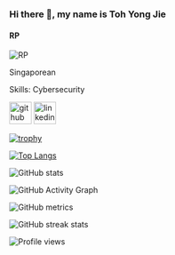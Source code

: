 ### Hi there 👋, my name is Toh Yong Jie
#### RP
![RP](.png)

Singaporean

Skills: Cybersecurity



[<img src='https://cdn.jsdelivr.net/npm/simple-icons@3.0.1/icons/github.svg' alt='github' height='40'>](https://github.com/tohyj0101)  [<img src='https://cdn.jsdelivr.net/npm/simple-icons@3.0.1/icons/linkedin.svg' alt='linkedin' height='40'>](https://www.linkedin.com/in/tohyj/)  

[![trophy](https://github-profile-trophy.vercel.app/?username=tohyj0101)](https://github.com/ryo-ma/github-profile-trophy)

[![Top Langs](https://github-readme-stats.vercel.app/api/top-langs/?username=tohyj0101)](https://github.com/anuraghazra/github-readme-stats)

![GitHub stats](https://github-readme-stats.vercel.app/api?username=tohyj0101&show_icons=true)  

![GitHub Activity Graph](https://activity-graph.herokuapp.com/graph?username=tohyj0101)  

![GitHub metrics](https://metrics.lecoq.io/tohyj0101)  

![GitHub streak stats](https://streak-stats.demolab.com/?user=tohyj0101)  

![Profile views](https://gpvc.arturio.dev/tohyj0101)  

<!--
**tohyj0101/tohyj0101** is a ✨ _special_ ✨ repository because its `README.md` (this file) appears on your GitHub profile.

Here are some ideas to get you started:

- 🔭 I’m currently working on ...
- 🌱 I’m currently learning ...
- 👯 I’m looking to collaborate on ...
- 🤔 I’m looking for help with ...
- 💬 Ask me about ...
- 📫 How to reach me: ...
- 😄 Pronouns: ...
- ⚡ Fun fact: ...
-->
